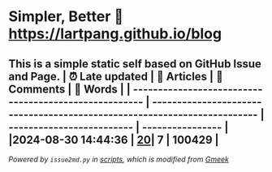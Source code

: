 # Simpler, Better :link: https://lartpang.github.io/blog
This is a simple static self based on GitHub Issue and Page.
| :alarm_clock: Late updated                            | :page_facing_up: Articles                                                | :speech_balloon: Comments | :hibiscus: Words |
| ----------------------------------------------------- | ------------------------------------------------------------------------ | ------------------------- | ---------------- |
|2024-08-30 14:44:36 | [20](https://lartpang.github.io/blog/tag.html)| 7            | 100429      |
---
*Powered by `issue2md.py` in [scripts](./scripts), which is modified from [Gmeek](https://github.com/Meekdai/Gmeek)*